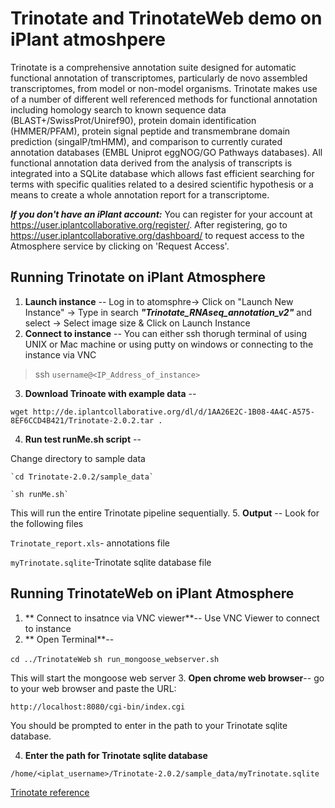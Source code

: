 # Trinotate and TrinotateWeb demo on iPlant atmoshpere

Trinotate is a comprehensive annotation suite designed for automatic functional annotation of transcriptomes, particularly de novo assembled transcriptomes, from model or non-model organisms. Trinotate makes use of a number of different well referenced methods for functional annotation including homology search to known sequence data (BLAST+/SwissProt/Uniref90), protein domain identification (HMMER/PFAM), protein signal peptide and transmembrane domain prediction (singalP/tmHMM), and comparison to currently curated annotation databases (EMBL Uniprot eggNOG/GO Pathways databases). All functional annotation data derived from the analysis of transcripts is integrated into a SQLite database which allows fast efficient searching for terms with specific qualities related to a desired scientific hypothesis or a means to create a whole annotation report for a transcriptome.


***If you don't have an iPlant account:*** You can register for your account at <https://user.iplantcollaborative.org/register/>.  After registering, go to <https://user.iplantcollaborative.org/dashboard/> to request access to the Atmosphere service by clicking on 'Request Access'.

## Running Trinotate on iPlant Atmosphere

1. **Launch instance** -- Log in to atomsphre-> Click on "Launch New Instance" -> Type in search ***"Trinotate_RNAseq_annotation_v2"*** and select -> Select image size & Click on Launch Instance 
2. **Connect to instance** -- You can either ssh thorugh terminal of using UNIX or Mac machine or using putty on windows or connecting to the instance via VNC

  >ssh `username@<IP_Address_of_instance>`

3. **Download Trinoate with example data** -- 

  `wget http://de.iplantcollaborative.org/dl/d/1AA26E2C-1B08-4A4C-A575-8EF6CCD4B421/Trinotate-2.0.2.tar .`
  
4. **Run test runMe.sh script** -- 

  Change directory to sample data
  
    `cd Trinotate-2.0.2/sample_data`
    
    `sh runMe.sh`
  
  This will run the entire Trinotate pipeline sequentially. 
5. **Output** -- Look for the following files

  `Trinotate_report.xls`- annotations file

  `myTrinotate.sqlite`-Trinotate sqlite database file

## Running TrinotateWeb on iPlant Atmosphere

1. ** Connect to insatnce via VNC viewer**-- Use VNC Viewer to connect to instance
2. ** Open Terminal**-- 
  
  `cd ../TrinotateWeb`
  `sh run_mongoose_webserver.sh`
  
  This will start the mongoose web server 
3. **Open chrome web browser**-- go to your web browser and paste the URL:

  `http://localhost:8080/cgi-bin/index.cgi`
  
  You should be prompted to enter in the path to your Trinotate sqlite database.

4. **Enter the path for Trinotate sqlite database**

  `/home/<iplat_username>/Trinotate-2.0.2/sample_data/myTrinotate.sqlite`

[Trinotate reference][Trinotate_ref]
<!-- links -->
[Trinotate_ref]: http://trinotate.github.io
